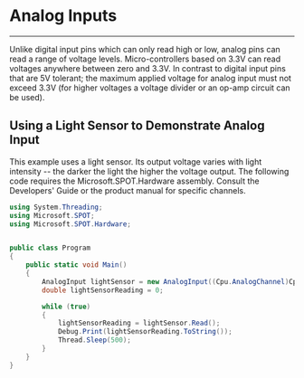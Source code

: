 # Analog Inputs
---

Unlike digital input pins which can only read high or low, analog pins can read a range of voltage levels.  Micro-controllers based on 3.3V can read voltages anywhere between zero and 3.3V.  In contrast to digital input pins that are 5V tolerant; the maximum applied voltage for analog input must not exceed 3.3V (for higher voltages a voltage divider or an op-amp circuit can be used).

## Using a Light Sensor to Demonstrate Analog Input
This example uses a light sensor.  Its output voltage varies with light intensity -- the darker the light the higher the voltage output.
The following code requires the Microsoft.SPOT.Hardware assembly. Consult the Developers' Guide or the product manual for specific channels.

```cs
using System.Threading;
using Microsoft.SPOT;
using Microsoft.SPOT.Hardware;


public class Program
{
	public static void Main()
	{
		AnalogInput lightSensor = new AnalogInput((Cpu.AnalogChannel)Cpu.AnalogChannel.ANALOG_7);
		double lightSensorReading = 0;

		while (true)
		{
			lightSensorReading = lightSensor.Read();
			Debug.Print(lightSensorReading.ToString());
			Thread.Sleep(500);
		}
	}
}
```
